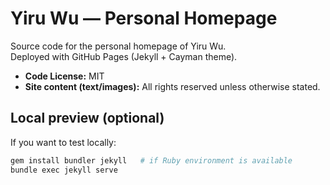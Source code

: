 # Yiru Wu — Personal Homepage

Source code for the personal homepage of Yiru Wu.  
Deployed with GitHub Pages (Jekyll + Cayman theme).

- **Code License:** MIT  
- **Site content (text/images):** All rights reserved unless otherwise stated.

## Local preview (optional)
If you want to test locally:
```bash
gem install bundler jekyll   # if Ruby environment is available
bundle exec jekyll serve
